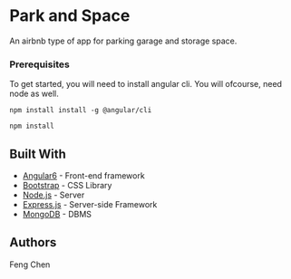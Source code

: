 # Park and Space

An airbnb type of app for parking garage and storage space.

### Prerequisites

To get started, you will need to install angular cli.
You will ofcourse, need node as well.

```
npm install install -g @angular/cli
```

```
npm install
```

## Built With

* [Angular6](https://github.com/angular/angular-cli/wiki) - Front-end framework
* [Bootstrap](https://getbootstrap.com/docs/4.1/getting-started/introduction/) - CSS Library
* [Node.js](https://nodejs.org/en/docs/) - Server
* [Express.js](https://expressjs.com/en/guide/routing.html) - Server-side Framework
* [MongoDB](https://docs.mongodb.com/manual/) - DBMS

## Authors
Feng Chen

